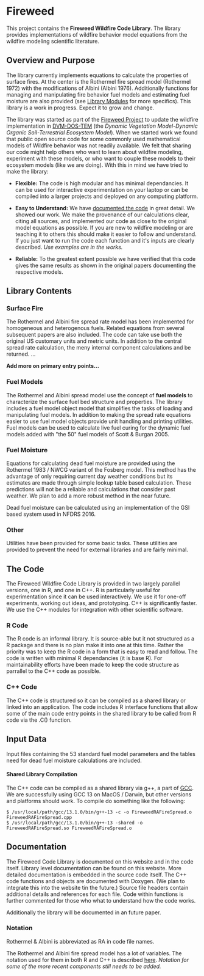 <!-- ---------------------------------------------------------------------------
README.md
Joshua M. Rady
Woodwell Climate Research Center
2024

Note: This document is a GitHub ReadMe and uses the GitHub markdown dialect.
---------------------------------------------------------------------------- -->

# Fireweed
This project contains the **Fireweed Wildfire Code Library**.  The library provides implementations of wildfire behavior model equations from the wildfire modeling scientific literature.

## Overview and Purpose

The library currently implements equations to calculate the properties of surface fires.  At the center is the Rothermel fire spread model (Rothermel 1972) with the modifications of Albini (Albini 1976).  Additionally functions for managing and manipulating fire behavior fuel models and estimating fuel moisture are also provided (see [Library Modules](#library-modules) for more specifics).  This library is a work in progress.  Expect it to grow and change. 

The library was started as part of the [Fireweed Project](https://whrc.github.io/FireweedDocs/) to update the wildfire implementation in [DVM-DOS-TEM](https://github.com/uaf-arctic-eco-modeling/dvm-dos-tem/) (the _Dynamic Vegetation Model-Dynamic Organic Soil-Terrestrial Ecosystem Model_).  When we started work we found that public open source code for some commonly used mathematical models of Wildfire behavior was not readily available.  We felt that sharing our code might help others who want to learn about wildfire modeling, experiment with these models, or who want to couple these models to their ecosystem models (like we are doing).  With this in mind we have tried to make the library:

- **Flexible:** The code is high modular and has minimal dependancies.  It can be used for interactive experimentation on your laptop or can be compiled into a larger projects and deployed on any computing platform.

- **Easy to Understand:** We have [documented the code](#the-code) in great detail.  We showed our work.  We make the provenance of our calculations clear, citing all sources, and implemented our code as close to the original model equations as possible.  If you are new to wildfire modeling or are teaching it to others this should make it easier to follow and understand.  If you just want to run the code each function and it's inputs are clearly described.  _Use examples are in the works._


- **Reliable:** To the greatest extent possible we have verified that this code gives the same results as shown in the original papers documenting the respective models.

<!-- 
Easy to Use: This is a tricky one...

Open
 -->

## Library Contents <!-- Modules -->

### Surface Fire

The Rothermel and Albini fire spread rate model has been implemented for homogeneous and heterogenous fuels.  Related equations from several subsequent papers are also included.  The code can take use both the original US customary units and metric units.  In addition to the central spread rate calculation, the meny internal component calculations and be returned.  ...

**Add more on primary entry points...**

### Fuel Models

The Rothermel and Albini spread model use the concept of **fuel models** to characterize the surface fuel bed structure and properties.  The library includes a fuel model object model that simplifies the tasks of loading and manipulating fuel models.  In addition to making the spread rate equations easier to use fuel model objects provide unit handling and printing utilities.  Fuel models can be used to calculate live fuel curing for the dynamic fuel models added with "the 50" fuel models of Scott & Burgan 2005.

<!-- 
### Units
...
 -->

### Fuel Moisture

Equations for calculating dead fuel moisture are provided using the Rothermel 1983 / NWCG variant of the Fosberg model.  This method has the advantage of only requiring current day weather conditions but its estimates are made through simple lookup table based calculation.  These predictions will not be a reliable and calculations that consider past weather.  We plan to add a more robust method in the near future.

Dead fuel moisture can be calculated using an implementation of the GSI based system used in NFDRS 2016.

### Other

Utilities have been provided for some basic tasks.  These utilities are provided to prevent the need for external libraries and are fairly minimal.

## The Code

The Fireweed Wildfire Code Library is provided in two largely parallel versions, one in R, and one in C++.  R is particularly useful for experimentation since it can be used interactively.  We use it for one-off experiments, working out ideas, and prototyping.  C++ is significantly faster.  We use the C++ modules for integration with other scientific software.

### R Code
The R code is an informal library.  It is source-able but it not structured as a R package and there is no plan make it into one at this time.  Rather the priority was to keep the R code in a form that is easy to read and follow.  The code is written with minimal R dependancies (it is base R).  For maintainability efforts have been made to keep the code structure as parrallel to the C++ code as possible.

### C++ Code
The C++ code is structured so it can be compiled as a shared library or linked into an application.  The code includes R interface functions that allow some of the main code entry points in the shared library to be called from R code via the .C() function.

## Input Data
Input files containing the 53 standard fuel model parameters and the tables need for dead fuel moisture calculations are included.

#### Shared Library Compilation

The C++ code can be compiled as a shared library via g++, a part of [GCC](https://gcc.gnu.org).  We are successfully using GCC 13 on MacOS / Darwin, but other versions and platforms should work.  To compile do something like the following:

```
$ /usr/local/path/gcc/13.1.0/bin/g++-13 -c -o FireweedRAFireSpread.o FireweedRAFireSpread.cpp
$ /usr/local/path/gcc/13.1.0/bin/g++-13 -shared -o FireweedRAFireSpread.so FireweedRAFireSpread.o
```

## Documentation

The Fireweed Code Library is documented on this website and in the code itself.  Library level documentation can be found on this website.  More detailed documentation is embedded in the source code itself.  The C++ code functions and objects are documented with Doxygen.  (We plan to integrate this into the website tin the future.)    Source file headers contain additional details and references for each file.  Code within functions is further commented for those who what to understand how the code works.

Additionally the library will be documented in an future paper.

<!-- ## Rothermel and Albini Notation -->
### Notation

Rothermel & Albini is abbreviated as RA in code file names.

The Rothermel and Albini fire spread model has a lot of variables.  The notation used for them in both R and C++ is described [here](FireweedVariableNotation.md).  _Notation for some of the more recent components still needs to be added._

